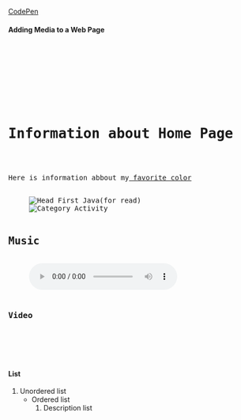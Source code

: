 [CodePen](https://codepen.io/pen)

#### Adding Media to a Web Page ####
<pre name="code">
<!DOCTYPE html>
<html>
<head>
	<meta charset="utf-8">
	<title>Home Page</title>
</head>
<body>
     <h1>Information about Home Page</h1>
     <p>Here is information abbout my<a href="favorite-color.html"> favorite color</a></p>
     <img src="Head First Java.jpg" alt="Head First Java(for read)">
     <img src="../Delete Category Sequence Diagram.png" alt="Category Activity">
     <h2>Music</h2>
     <audio controls>
     	<source src="../audio-spring.mp3" type="audio/mpeg">
     </audio>
     <h3>Video</h3>
     
</body>
</html>
</pre>

#### List ####
1. Unordered list <ul>
2. Ordered list <ol>
3. Description list <dl>
